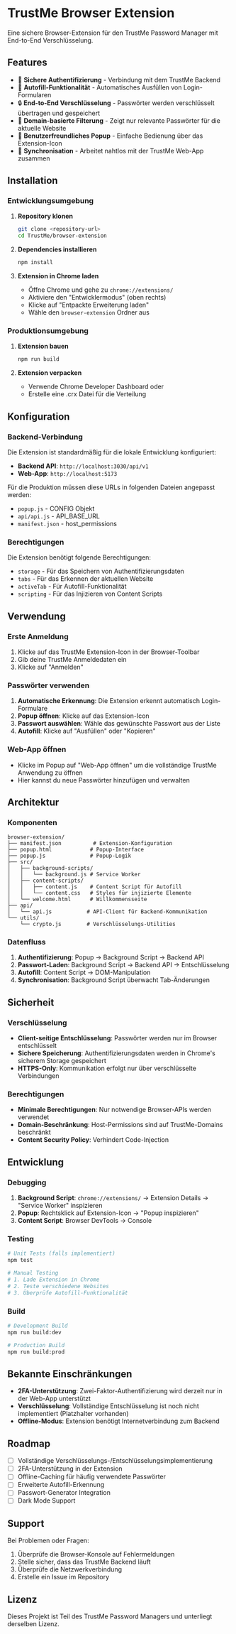 # TrustMe Browser Extension

Eine sichere Browser-Extension für den TrustMe Password Manager mit End-to-End Verschlüsselung.

## Features

- 🔐 **Sichere Authentifizierung** - Verbindung mit dem TrustMe Backend
- 🚀 **Autofill-Funktionalität** - Automatisches Ausfüllen von Login-Formularen
- 🔒 **End-to-End Verschlüsselung** - Passwörter werden verschlüsselt übertragen und gespeichert
- 🎯 **Domain-basierte Filterung** - Zeigt nur relevante Passwörter für die aktuelle Website
- 📱 **Benutzerfreundliches Popup** - Einfache Bedienung über das Extension-Icon
- 🔄 **Synchronisation** - Arbeitet nahtlos mit der TrustMe Web-App zusammen

## Installation

### Entwicklungsumgebung

1. **Repository klonen**

   ```bash
   git clone <repository-url>
   cd TrustMe/browser-extension
   ```

2. **Dependencies installieren**

   ```bash
   npm install
   ```

3. **Extension in Chrome laden**
   - Öffne Chrome und gehe zu `chrome://extensions/`
   - Aktiviere den "Entwicklermodus" (oben rechts)
   - Klicke auf "Entpackte Erweiterung laden"
   - Wähle den `browser-extension` Ordner aus

### Produktionsumgebung

1. **Extension bauen**

   ```bash
   npm run build
   ```

2. **Extension verpacken**
   - Verwende Chrome Developer Dashboard oder
   - Erstelle eine .crx Datei für die Verteilung

## Konfiguration

### Backend-Verbindung

Die Extension ist standardmäßig für die lokale Entwicklung konfiguriert:

- **Backend API**: `http://localhost:3030/api/v1`
- **Web-App**: `http://localhost:5173`

Für die Produktion müssen diese URLs in folgenden Dateien angepasst werden:

- `popup.js` - CONFIG Objekt
- `api/api.js` - API_BASE_URL
- `manifest.json` - host_permissions

### Berechtigungen

Die Extension benötigt folgende Berechtigungen:

- `storage` - Für das Speichern von Authentifizierungsdaten
- `tabs` - Für das Erkennen der aktuellen Website
- `activeTab` - Für Autofill-Funktionalität
- `scripting` - Für das Injizieren von Content Scripts

## Verwendung

### Erste Anmeldung

1. Klicke auf das TrustMe Extension-Icon in der Browser-Toolbar
2. Gib deine TrustMe Anmeldedaten ein
3. Klicke auf "Anmelden"

### Passwörter verwenden

1. **Automatische Erkennung**: Die Extension erkennt automatisch Login-Formulare
2. **Popup öffnen**: Klicke auf das Extension-Icon
3. **Passwort auswählen**: Wähle das gewünschte Passwort aus der Liste
4. **Autofill**: Klicke auf "Ausfüllen" oder "Kopieren"

### Web-App öffnen

- Klicke im Popup auf "Web-App öffnen" um die vollständige TrustMe Anwendung zu öffnen
- Hier kannst du neue Passwörter hinzufügen und verwalten

## Architektur

### Komponenten

```
browser-extension/
├── manifest.json          # Extension-Konfiguration
├── popup.html            # Popup-Interface
├── popup.js              # Popup-Logik
├── src/
│   ├── background-scripts/
│   │   └── background.js # Service Worker
│   ├── content-scripts/
│   │   ├── content.js    # Content Script für Autofill
│   │   └── content.css   # Styles für injizierte Elemente
│   └── welcome.html      # Willkommensseite
├── api/
│   └── api.js           # API-Client für Backend-Kommunikation
└── utils/
    └── crypto.js        # Verschlüsselungs-Utilities
```

### Datenfluss

1. **Authentifizierung**: Popup → Background Script → Backend API
2. **Passwort-Laden**: Background Script → Backend API → Entschlüsselung
3. **Autofill**: Content Script → DOM-Manipulation
4. **Synchronisation**: Background Script überwacht Tab-Änderungen

## Sicherheit

### Verschlüsselung

- **Client-seitige Entschlüsselung**: Passwörter werden nur im Browser entschlüsselt
- **Sichere Speicherung**: Authentifizierungsdaten werden in Chrome's sicherem Storage gespeichert
- **HTTPS-Only**: Kommunikation erfolgt nur über verschlüsselte Verbindungen

### Berechtigungen

- **Minimale Berechtigungen**: Nur notwendige Browser-APIs werden verwendet
- **Domain-Beschränkung**: Host-Permissions sind auf TrustMe-Domains beschränkt
- **Content Security Policy**: Verhindert Code-Injection

## Entwicklung

### Debugging

1. **Background Script**: `chrome://extensions/` → Extension Details → "Service Worker" inspizieren
2. **Popup**: Rechtsklick auf Extension-Icon → "Popup inspizieren"
3. **Content Script**: Browser DevTools → Console

### Testing

```bash
# Unit Tests (falls implementiert)
npm test

# Manual Testing
# 1. Lade Extension in Chrome
# 2. Teste verschiedene Websites
# 3. Überprüfe Autofill-Funktionalität
```

### Build

```bash
# Development Build
npm run build:dev

# Production Build
npm run build:prod
```

## Bekannte Einschränkungen

- **2FA-Unterstützung**: Zwei-Faktor-Authentifizierung wird derzeit nur in der Web-App unterstützt
- **Verschlüsselung**: Vollständige Entschlüsselung ist noch nicht implementiert (Platzhalter vorhanden)
- **Offline-Modus**: Extension benötigt Internetverbindung zum Backend

## Roadmap

- [ ] Vollständige Verschlüsselungs-/Entschlüsselungsimplementierung
- [ ] 2FA-Unterstützung in der Extension
- [ ] Offline-Caching für häufig verwendete Passwörter
- [ ] Erweiterte Autofill-Erkennung
- [ ] Passwort-Generator Integration
- [ ] Dark Mode Support

## Support

Bei Problemen oder Fragen:

1. Überprüfe die Browser-Konsole auf Fehlermeldungen
2. Stelle sicher, dass das TrustMe Backend läuft
3. Überprüfe die Netzwerkverbindung
4. Erstelle ein Issue im Repository

## Lizenz

Dieses Projekt ist Teil des TrustMe Password Managers und unterliegt derselben Lizenz.
